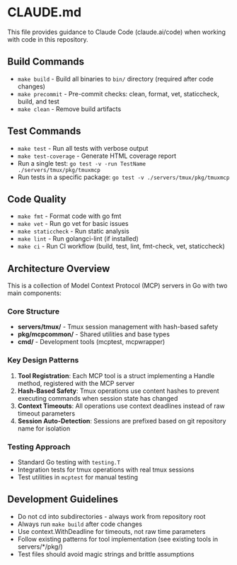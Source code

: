 # CLAUDE.md

This file provides guidance to Claude Code (claude.ai/code) when working with code in this repository.

## Build Commands

- `make build` - Build all binaries to `bin/` directory (required after code changes)
- `make precommit` - Pre-commit checks: clean, format, vet, staticcheck, build, and test
- `make clean` - Remove build artifacts

## Test Commands

- `make test` - Run all tests with verbose output
- `make test-coverage` - Generate HTML coverage report
- Run a single test: `go test -v -run TestName ./servers/tmux/pkg/tmuxmcp`
- Run tests in a specific package: `go test -v ./servers/tmux/pkg/tmuxmcp`

## Code Quality

- `make fmt` - Format code with go fmt
- `make vet` - Run go vet for basic issues
- `make staticcheck` - Run static analysis
- `make lint` - Run golangci-lint (if installed)
- `make ci` - Run CI workflow (build, test, lint, fmt-check, vet, staticcheck)

## Architecture Overview

This is a collection of Model Context Protocol (MCP) servers in Go with two main components:

### Core Structure
- **servers/tmux/** - Tmux session management with hash-based safety
- **pkg/mcpcommon/** - Shared utilities and base types
- **cmd/** - Development tools (mcptest, mcpwrapper)

### Key Design Patterns
1. **Tool Registration**: Each MCP tool is a struct implementing a Handle method, registered with the MCP server
2. **Hash-Based Safety**: Tmux operations use content hashes to prevent executing commands when session state has changed
3. **Context Timeouts**: All operations use context deadlines instead of raw timeout parameters
4. **Session Auto-Detection**: Sessions are prefixed based on git repository name for isolation

### Testing Approach
- Standard Go testing with `testing.T`
- Integration tests for tmux operations with real tmux sessions
- Test utilities in `mcptest` for manual testing

## Development Guidelines

- Do not cd into subdirectories - always work from repository root
- Always run `make build` after code changes
- Use context.WithDeadline for timeouts, not raw time parameters
- Follow existing patterns for tool implementation (see existing tools in servers/*/pkg/)
- Test files should avoid magic strings and brittle assumptions